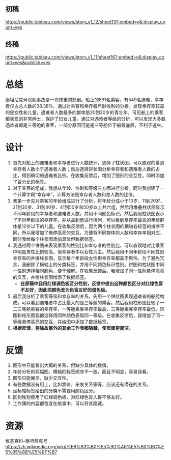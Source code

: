 
## 初稿
https://public.tableau.com/views/story_v1_12/sheet13?:embed=y&:display_count=yes

## 终稿
https://public.tableau.com/views/story_v1_11/sheet16?:embed=y&:display_count=yes&publish=yes

# 总结
泰坦尼克号沉船事故是一次惨重的悲剧。船上的891名乘客，有549名遇难，幸存者仅占总人数的38.38%。通过对乘客和幸存者年龄性别的分析，发现幸存率较高的是女性和儿童，遇难者人数最多的群体是20到30岁的青壮年，可见船上的乘客都表现的非常绅士，保护了妇女儿童。通过对遇难者等级的分析，可以发现大多数遇难者都是三等舱的乘客，一部分原因可能是三等舱位于船最底层，不利于逃生。

# 设计
1. 首先对船上的遇难者和幸存者进行人数统计，选择了柱状图，可以直观的看到幸存者人数小于遇难者人数；然后选择饼状图分析幸存者和遇难者人数的占比，得到确切的遇难者比例。在收集反馈后，增加了图形的交互性，同时添加了百分比的标签。
2. 对于乘客的组成，我想从年龄、性别和等级三方面进行分析。同时我创建了一个计算字段“幸存率”，计算方法是幸存者人数和总人数的比值。
3. 我第一步先对乘客的年龄组成进行了分析，将年龄分成小于10岁、11到20岁、21到30岁、31到40岁、41到50岁和50岁以上共六组，然后用堆叠柱状图显示不同年龄段的幸存者和遇难者人数，并用不同颜色标识。然后我用柱状图表示了不同年龄段的幸存率，并从高到低进行排列，可以看到幸存率最高的年龄群体是10岁以下的儿童。在收集反馈后，因为两个柱状图的横轴各标签的排序不同，所以我增加了悬停高亮的交互，方便将不同群体的人数和幸存率相对应，同时我给每个柱状图添加具体但数据标签。
4. 我通过两个饼图来表现乘客的性别比和幸存者的性别比，可以直观地对比乘客中明显男性比例较高，但幸存者中以女性为主。然后我用不同年龄段不同性别幸存率的并排柱状图，显示每个年龄段女性但幸存率都高于男性。为了避免冗余，我删除了横轴上的分类标签，并用不同颜色标识性别。饼图和柱状图中同一性别选择相同颜色，便于理解。在收集反馈后，我增加了同一性别悬停高亮的交互，并给柱状图增添了数据标签。
    - **在原稿中我用红绿调色板区分性别，反馈中提出这种颜色区分对红绿色盲不友好，因此把颜色改为色盲友好的调色板。**
5. 最后我分析了乘客等级和幸存率的关系。先用一个饼状图表现遇难者的船舱构成，可以看到遇难者中占比最大的是三等舱的乘客。然后我用柱形图比较了一二三等舱乘客的幸存率，一等舱乘客幸存率最高，三等舱乘客幸存率最低。饼图和柱形图我都选择用同种颜色表现同一等级。在收集反馈后，我增加了同一等级悬停高亮的交互，并给图中添加了数据标签。
6. **根据反馈，将除故事外的其余工作表都隐藏，使页面更简洁。**

# 反馈
1. 图形中只能看出大概的关系，但缺少具体的数值。
2. 年龄分析的两幅图，横轴的标签顺序不一致，而且不明显，容易误看。
3. 图形只能展示，缺少交互性。
4. 有些数据没有用上，比如票价，亲友关系等等，应该还有潜在的关系。
5. 坐标轴标签给出的分类不需要用颜色区分。
6. 区别性别使用了红绿调色板，对红绿色盲人群不够友好。
7. 工作簿的内容都包含在故事中，可以将其隐藏。

# 资源
维基百科-泰坦尼克号
https://zh.wikipedia.org/wiki/%E6%B3%B0%E5%9D%A6%E5%B0%BC%E5%85%8B%E5%8F%B7
